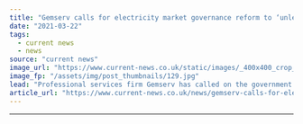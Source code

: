 ```yaml
---
title: "Gemserv calls for electricity market governance reform to ‘unleash’ decarbonisation"
date: "2021-03-22"
tags: 
  - current news
  - news
source: "current news"
image_url: "https://www.current-news.co.uk/static/images/_400x400_crop_center-center/Emissions-pixabay-NC.jpg"
image_fp: "/assets/img/post_thumbnails/129.jpg"
lead: "Professional services firm Gemserv has called on the government to reform governance of the UK energy market to enable the energy transition."
article_url: "https://www.current-news.co.uk/news/gemserv-calls-for-electricity-market-governance-reform-to-unleash-decarbonisation?utm_source=rss-feeds&utm_medium=rss&utm_campaign=rss"
---
```


---
